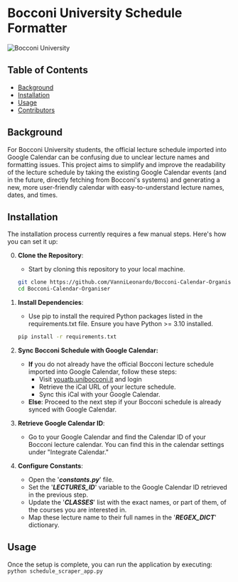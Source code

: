 # Bocconi University Schedule Formatter

![Bocconi University](https://en.wikipedia.org/wiki/File:Bocconi_University_Logo.png)

## Table of Contents

- [Background](#background)
- [Installation](#installation)
- [Usage](#usage)
- [Contributors](#contributors)

## Background

For Bocconi University students, the official lecture schedule imported into Google Calendar can be confusing due to unclear lecture names and formatting issues. This project aims to simplify and improve the readability of the lecture schedule by taking the existing Google Calendar events (and in the future, directly fetching from Bocconi's systems) and generating a new, more user-friendly calendar with easy-to-understand lecture names, dates, and times.

## Installation

The installation process currently requires a few manual steps. Here's how you can set it up:

0. **Clone the Repository**: 
    - Start by cloning this repository to your local machine.
   ```bash
   git clone https://github.com/VanniLeonardo/Bocconi-Calendar-Organiser
   cd Bocconi-Calendar-Organiser
    ```

1. **Install Dependencies**: 
    - Use pip to install the required Python packages listed in the requirements.txt file. Ensure you have Python >= 3.10 installed.

    ```bash
    pip install -r requirements.txt
    ```

2. **Sync Bocconi Schedule with Google Calendar:**
    - **If** you do not already have the official Bocconi lecture schedule imported into Google Calendar, follow these steps:
        - Visit [youatb.unibocconi.it](https://youatb.unibocconi.it) and login
        - Retrieve the iCal URL of your lecture schedule.
        - Sync this iCal with your Google Calendar.
    - **Else**: Proceed to the next step if your Bocconi schedule is already synced with Google Calendar.

3. **Retrieve Google Calendar ID**:
    - Go to your Google Calendar and find the Calendar ID of your Bocconi lecture calendar. You can find this in the calendar settings under "Integrate Calendar."

4. **Configure Constants**:
    - Open the '***constants.py***' file.
    - Set the '***LECTURES_ID***' variable to the Google Calendar ID retrieved in the previous step.
    - Update the '***CLASSES***' list with the exact names, or part of them, of the courses you are interested in.
    - Map these lecture name to their full names in the '***REGEX_DICT***' dictionary.

## Usage

Once the setup is complete, you can run the application by executing:
    ```python schedule_scraper_app.py```